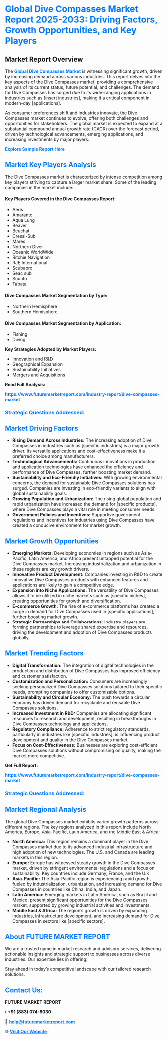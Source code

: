 <h1 style="color: #007BFF;">Global Dive Compasses Market Report 2025-2033: Driving Factors, Growth Opportunities, and Key Players</h1>

<section id="overview">
<h2>Market Report Overview</h2>
<p>The <a href="https://www.futuremarketreport.com/industry-report/dive-compasses-market" style="color: #007BFF; text-decoration: none;"><strong>Global Dive Compasses Market</strong></a> is witnessing significant growth, driven by increasing demand across various industries. This report delves into the key aspects of the Dive Compasses market, providing a comprehensive analysis of its current status, future potential, and challenges. The demand for Dive Compasses has surged due to its wide-ranging applications in industries such as [insert industries], making it a critical component in modern-day [applications].</p>
<p>As consumer preferences shift and industries innovate, the Dive Compasses market continues to evolve, offering both challenges and opportunities for stakeholders. The global market is expected to expand at a substantial compound annual growth rate (CAGR) over the forecast period, driven by technological advancements, emerging applications, and increasing investments by major players.</p>
</section>

<section id="overview">
<p><a href="https://www.futuremarketreport.com/request-sample/reportId=48450" style="color: #007BFF; text-decoration: none;"><strong>Explore Sample Report Here</strong></a></p>
</section>

<section id="key-players">
<h2 style="color: #007BFF;">Market Key Players Analysis</h2>
<p>The Dive Compasses market is characterized by intense competition among key players striving to capture a larger market share. Some of the leading companies in the market include:</p>
<h4>Key Players Covered in the Dive Compasses Report:</h4>
<ul><li>Aeris</li><li>Amaranto</li><li>Aqua Lung</li><li>Beaver</li><li>Beuchat</li><li>Cressi-Sub</li><li>Mares</li><li>Northern Diver</li><li>Oceanic WorldWide</li><li>Ritchie Navigation</li><li>RJE International</li><li>Scubapro</li><li>Seac sub</li><li>Suunto</li><li>Tabata</li></ul>
<h4>Dive Compasses Market Segmentation by Type:</h4>
<ul><li>Northern Hemisphere</li><li>Southern Hemisphere</li></ul>

<h4>Dive Compasses Market Segmentation by Application:</h4>
<ul><li>Fishing</li><li>Diving</li></ul>
<p><strong>Key Strategies Adopted by Market Players:</strong></p>
<ul>
<li>Innovation and R&D</li>
<li>Geographical Expansion</li>
<li>Sustainability Initiatives</li>
<li>Mergers and Acquisitions</li>
</ul>
</section>

<section>
<p><strong>Read Full Analysis: </strong></p><a href="https://www.futuremarketreport.com/industry-report/dive-compasses-market" style="color: #007BFF; text-decoration: none;"><strong>https://www.futuremarketreport.com/industry-report/dive-compasses-market</strong></a>
<h3 style="color: #007BFF;">Strategic Questions Addressed:</h3>
</section>

<section id="driving-factors">
<h2 style="color: #007BFF;">Market Driving Factors</h2>
<ul>
<li><strong>Rising Demand Across Industries:</strong> The increasing adoption of Dive Compasses in industries such as [specific industries] is a major growth driver. Its versatile applications and cost-effectiveness make it a preferred choice among manufacturers.</li>
<li><strong>Technological Advancements:</strong> Continuous innovations in production and application technologies have enhanced the efficiency and performance of Dive Compasses, further boosting market demand.</li>
<li><strong>Sustainability and Eco-Friendly Initiatives:</strong> With growing environmental concerns, the demand for sustainable Dive Compasses solutions has surged. Companies are investing in eco-friendly variants to align with global sustainability goals.</li>
<li><strong>Growing Population and Urbanization:</strong> The rising global population and rapid urbanization have increased the demand for [specific products], where Dive Compasses plays a vital role in meeting consumer needs.</li>
<li><strong>Government Policies and Incentives:</strong> Supportive government regulations and incentives for industries using Dive Compasses have created a conducive environment for market growth.</li>
</ul>
</section>

<section id="growth-opportunities">
<h2 style="color: #007BFF;">Market Growth Opportunities</h2>
<ul>
<li><strong>Emerging Markets:</strong> Developing economies in regions such as Asia-Pacific, Latin America, and Africa present untapped potential for the Dive Compasses market. Increasing industrialization and urbanization in these regions are key growth drivers.</li>
<li><strong>Innovative Product Development:</strong> Companies investing in R&D to create innovative Dive Compasses products with enhanced features and applications are likely to gain a competitive edge.</li>
<li><strong>Expansion into Niche Applications:</strong> The versatility of Dive Compasses allows it to be utilized in niche markets such as [specific niches], creating opportunities for growth and diversification.</li>
<li><strong>E-commerce Growth:</strong> The rise of e-commerce platforms has created a surge in demand for Dive Compasses used in [specific applications], further boosting market growth.</li>
<li><strong>Strategic Partnerships and Collaborations:</strong> Industry players are forming partnerships to leverage shared expertise and resources, driving the development and adoption of Dive Compasses products globally.</li>
</ul>
</section>

<section id="trending-factors">
<h2 style="color: #007BFF;">Market Trending Factors</h2>
<ul>
<li><strong>Digital Transformation:</strong> The integration of digital technologies in the production and distribution of Dive Compasses has improved efficiency and customer satisfaction.</li>
<li><strong>Customization and Personalization:</strong> Consumers are increasingly seeking personalized Dive Compasses solutions tailored to their specific needs, prompting companies to offer customizable options.</li>
<li><strong>Sustainability and Circular Economy:</strong> The push towards a circular economy has driven demand for recyclable and reusable Dive Compasses solutions.</li>
<li><strong>Increased Investment in R&D:</strong> Companies are allocating significant resources to research and development, resulting in breakthroughs in Dive Compasses technology and applications.</li>
<li><strong>Regulatory Compliance:</strong> Adherence to strict regulatory standards, particularly in industries like [specific industries], is influencing product development and quality in the Dive Compasses market.</li>
<li><strong>Focus on Cost-Effectiveness:</strong> Businesses are exploring cost-efficient Dive Compasses solutions without compromising on quality, making the market more competitive.</li>
</ul>
</section>

<section>
<p><strong>Get Full Report: </strong></p><a href="https://www.futuremarketreport.com/industry-report/dive-compasses-market" style="color: #007BFF; text-decoration: none;"><strong>https://www.futuremarketreport.com/industry-report/dive-compasses-market</strong></a>
<h3 style="color: #007BFF;">Strategic Questions Addressed:</h3>
</section>


<section id="regional-analysis">
<h2 style="color: #007BFF;">Market Regional Analysis</h2>
<p>The global Dive Compasses market exhibits varied growth patterns across different regions. The key regions analyzed in this report include North America, Europe, Asia-Pacific, Latin America, and the Middle East & Africa:</p>
<ul>
<li><strong>North America:</strong> This region remains a dominant player in the Dive Compasses market due to its advanced industrial infrastructure and high adoption of new technologies. The U.S. and Canada are leading markets in this region.</li>
<li><strong>Europe:</strong> Europe has witnessed steady growth in the Dive Compasses market, driven by stringent environmental regulations and a focus on sustainability. Key countries include Germany, France, and the U.K.</li>
<li><strong>Asia-Pacific:</strong> The Asia-Pacific region is experiencing rapid growth, fueled by industrialization, urbanization, and increasing demand for Dive Compasses in countries like China, India, and Japan.</li>
<li><strong>Latin America:</strong> Emerging markets in Latin America, such as Brazil and Mexico, present significant opportunities for the Dive Compasses market, supported by growing industrial activities and investments.</li>
<li><strong>Middle East & Africa:</strong> The region’s growth is driven by expanding industries, infrastructure development, and increasing demand for Dive Compasses in sectors like [specific sectors].</li>
</ul>
</section>

<footer>
<h2 style="color: #007BFF;">About FUTURE MARKET REPORT</h2>
<p>We are a trusted name in market research and advisory services, delivering actionable insights and strategic support to businesses across diverse industries. Our expertise lies in offering:</p>

<p>Stay ahead in today’s competitive landscape with our tailored research solutions.</p>

<h2 style="color: #007BFF;">Contact Us:</h2>
<p><strong>FUTURE MARKET REPORT</strong></p>
<p>📞 <strong>+91 (883) 074-8030</strong></p>
<p>📧 <strong><a href="mailto:help@futuremarketreport.com" style="color: #007BFF;">help@futuremarketreport.com</a></strong></p>
<p>🌐 <strong><a href="https://www.futuremarketreport.com/" style="color: #007BFF;">Visit Our Website</a></strong></p>
</footer>